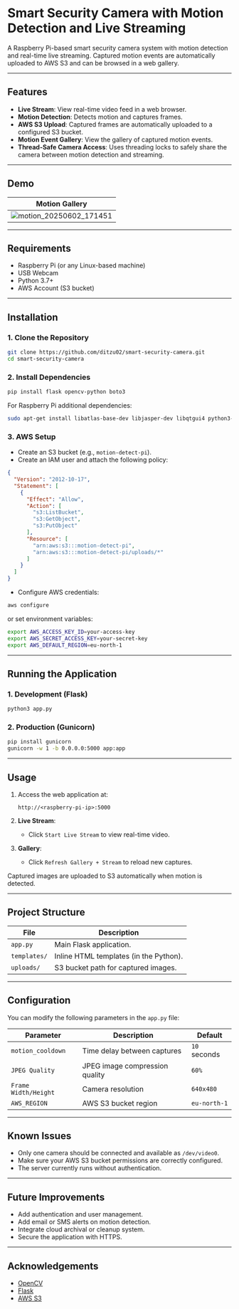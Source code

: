 
# Smart Security Camera with Motion Detection and Live Streaming

A Raspberry Pi-based smart security camera system with motion detection and real-time live streaming. Captured motion events are automatically uploaded to AWS S3 and can be browsed in a web gallery.

---

## Features

- **Live Stream**: View real-time video feed in a web browser.
- **Motion Detection**: Detects motion and captures frames.
- **AWS S3 Upload**: Captured frames are automatically uploaded to a configured S3 bucket.
- **Motion Event Gallery**: View the gallery of captured motion events.
- **Thread-Safe Camera Access**: Uses threading locks to safely share the camera between motion detection and streaming.

---

## Demo

|Motion Gallery |
|----------------|
|![motion_20250602_171451](https://github.com/user-attachments/assets/a54a50cd-d3ef-42b2-b687-9743da93a664)|

---

## Requirements

- Raspberry Pi (or any Linux-based machine)
- USB Webcam
- Python 3.7+
- AWS Account (S3 bucket)

---

## Installation

### 1. Clone the Repository

```bash
git clone https://github.com/ditzu02/smart-security-camera.git
cd smart-security-camera
```

### 2. Install Dependencies

```bash
pip install flask opencv-python boto3
```

For Raspberry Pi additional dependencies:

```bash
sudo apt-get install libatlas-base-dev libjasper-dev libqtgui4 python3-pyqt5
```

### 3. AWS Setup

- Create an S3 bucket (e.g., `motion-detect-pi`).
- Create an IAM user and attach the following policy:

```json
{
  "Version": "2012-10-17",
  "Statement": [
    {
      "Effect": "Allow",
      "Action": [
        "s3:ListBucket",
        "s3:GetObject",
        "s3:PutObject"
      ],
      "Resource": [
        "arn:aws:s3:::motion-detect-pi",
        "arn:aws:s3:::motion-detect-pi/uploads/*"
      ]
    }
  ]
}
```

- Configure AWS credentials:

```bash
aws configure
```

or set environment variables:

```bash
export AWS_ACCESS_KEY_ID=your-access-key
export AWS_SECRET_ACCESS_KEY=your-secret-key
export AWS_DEFAULT_REGION=eu-north-1
```

---

## Running the Application

### 1. Development (Flask)

```bash
python3 app.py
```

### 2. Production (Gunicorn)

```bash
pip install gunicorn
gunicorn -w 1 -b 0.0.0.0:5000 app:app
```

---

## Usage

1. Access the web application at:
   ```
   http://<raspberry-pi-ip>:5000
   ```

2. **Live Stream**:
   - Click `Start Live Stream` to view real-time video.

3. **Gallery**:
   - Click `Refresh Gallery + Stream` to reload new captures.

Captured images are uploaded to S3 automatically when motion is detected.

---

## Project Structure

| File         | Description                             |
|--------------|-----------------------------------------|
| `app.py`     | Main Flask application.                 |
| `templates/` | Inline HTML templates (in the Python).  |
| `uploads/`   | S3 bucket path for captured images.      |

---

## Configuration

You can modify the following parameters in the `app.py` file:

| Parameter             | Description                       | Default         |
|------------------------|-----------------------------------|-----------------|
| `motion_cooldown`       | Time delay between captures       | `10` seconds    |
| `JPEG Quality`          | JPEG image compression quality    | `60%`           |
| `Frame Width/Height`    | Camera resolution                 | `640x480`       |
| `AWS_REGION`            | AWS S3 bucket region              | `eu-north-1`    |

---

## Known Issues

- Only one camera should be connected and available as `/dev/video0`.
- Make sure your AWS S3 bucket permissions are correctly configured.
- The server currently runs without authentication.

---

## Future Improvements

- Add authentication and user management.
- Add email or SMS alerts on motion detection.
- Integrate cloud archival or cleanup system.
- Secure the application with HTTPS.

---


## Acknowledgements

- [OpenCV](https://opencv.org/)
- [Flask](https://flask.palletsprojects.com/)
- [AWS S3](https://aws.amazon.com/s3/)
